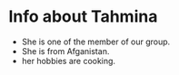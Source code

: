 # Info about Tahmina 

 * She is one of the member of our group. 
 * She is from Afganistan. 
* her hobbies are cooking.
